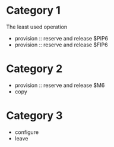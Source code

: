 # Category 1

The least used operation

* provision :: reserve and release $PIP6
* provision :: reserve and release $FIP6

# Category 2

* provision :: reserve and release $M6
* copy

# Category 3

* configure
* leave
